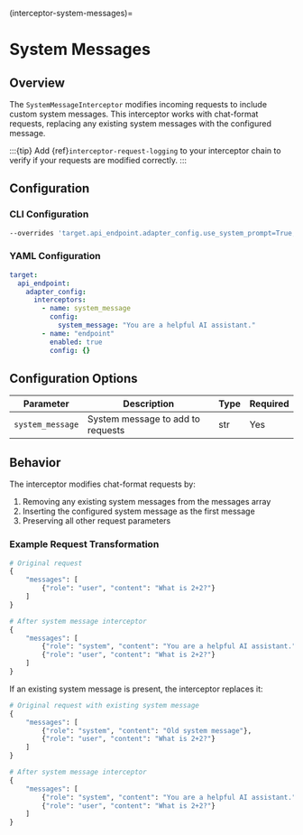<!-- markdownlint-disable MD041 -->
(interceptor-system-messages)=

# System Messages

## Overview

The `SystemMessageInterceptor` modifies incoming requests to include custom system messages. This interceptor works with chat-format requests, replacing any existing system messages with the configured message.

:::{tip}
Add {ref}`interceptor-request-logging` to your interceptor chain to verify if your requests are modified correctly.
:::

## Configuration

### CLI Configuration
```bash
--overrides 'target.api_endpoint.adapter_config.use_system_prompt=True,target.api_endpoint.adapter_config.custom_system_prompt="You are a helpful assistant."'
```

### YAML Configuration

```yaml
target:
  api_endpoint:
    adapter_config:
      interceptors:
        - name: system_message
          config:
            system_message: "You are a helpful AI assistant."
        - name: "endpoint"
          enabled: true
          config: {}
```

## Configuration Options

| Parameter | Description | Type | Required |
|-----------|-------------|------|----------|
| `system_message` | System message to add to requests | str | Yes |

## Behavior

The interceptor modifies chat-format requests by:

1. Removing any existing system messages from the messages array
2. Inserting the configured system message as the first message
3. Preserving all other request parameters

### Example Request Transformation

```python
# Original request
{
    "messages": [
        {"role": "user", "content": "What is 2+2?"}
    ]
}

# After system message interceptor
{
    "messages": [
        {"role": "system", "content": "You are a helpful AI assistant."},
        {"role": "user", "content": "What is 2+2?"}
    ]
}
```

If an existing system message is present, the interceptor replaces it:

```python
# Original request with existing system message
{
    "messages": [
        {"role": "system", "content": "Old system message"},
        {"role": "user", "content": "What is 2+2?"}
    ]
}

# After system message interceptor
{
    "messages": [
        {"role": "system", "content": "You are a helpful AI assistant."},
        {"role": "user", "content": "What is 2+2?"}
    ]
}
```
